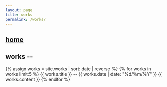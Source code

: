 ```yaml
---
layout: page
title: works
permalink: /works/
---
```


<h2><a href="https://blog.otherkat.com>home">home</a></h2>
<h2>works -- </h2>
 <div id="works">
		{% assign works = site.works | sort: date | reverse %}
		{% for works in works limit:5  %}
		    {{ works.title }} --
			{{ works.date | date: "%d/%m/%Y" }}
			{{ works.content }}
		{% endfor %}